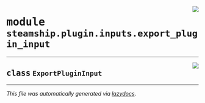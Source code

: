 <!-- markdownlint-disable -->

<a href="https://github.com/steamship-core/python-client/tree/main/src/steamship/plugin/inputs/export_plugin_input.py#L0"><img align="right" style="float:right;" src="https://img.shields.io/badge/-source-cccccc?style=flat-square"></a>

# <kbd>module</kbd> `steamship.plugin.inputs.export_plugin_input`






---

<a href="https://github.com/steamship-core/python-client/tree/main/src/steamship/plugin/inputs/export_plugin_input.py#L6"><img align="right" style="float:right;" src="https://img.shields.io/badge/-source-cccccc?style=flat-square"></a>

## <kbd>class</kbd> `ExportPluginInput`










---

_This file was automatically generated via [lazydocs](https://github.com/ml-tooling/lazydocs)._
